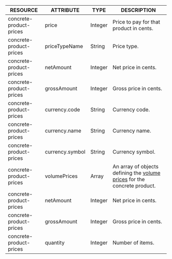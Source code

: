 | RESOURCE | ATTRIBUTE | TYPE | DESCRIPTION |
|-|-|-|-|
| concrete-product-prices | price | Integer | Price to pay for that product in cents. |
| concrete-product-prices| priceTypeName | String | Price type. |
| concrete-product-prices| netAmount | Integer | Net price in cents. |
| concrete-product-prices| grossAmount | Integer | Gross price in cents. |
| concrete-product-prices| currency.code | String | Currency code. |
| concrete-product-prices| currency.name | String | Currency name. |
| concrete-product-prices| currency.symbol | String | Currency symbol. |
| concrete-product-prices| volumePrices | Array | An array of objects defining the [volume prices](/docs/pbc/all/price-management/latest/base-shop/prices-feature-overview/volume-prices-overview.html) for the concrete product. |
| concrete-product-prices| netAmount | Integer | Net price in cents. |
| concrete-product-prices| grossAmount | Integer | Gross price in cents. |
| concrete-product-prices| quantity | Integer | Number of items. |
